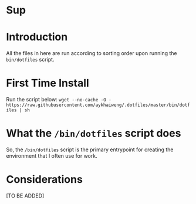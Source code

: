 # Sup

# Introduction
All the files in here are run according to sorting order upon running the `bin/dotfiles` script.

# First Time Install
Run the script below:
`wget --no-cache -O - https://raw.githubusercontent.com/aykhaiweng/.dotfiles/master/bin/dotfiles | sh`

# What the `/bin/dotfiles` script does
So, the `/bin/dotfiles` script is the primary entrypoint for creating the environment that I often use for work.

# Considerations
[TO BE ADDED]
